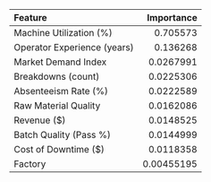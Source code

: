 | Feature                     |   Importance |
|:----------------------------|-------------:|
| Machine Utilization (%)     |   0.705573   |
| Operator Experience (years) |   0.136268   |
| Market Demand Index         |   0.0267991  |
| Breakdowns (count)          |   0.0225306  |
| Absenteeism Rate (%)        |   0.0222589  |
| Raw Material Quality        |   0.0162086  |
| Revenue ($)                 |   0.0148525  |
| Batch Quality (Pass %)      |   0.0144999  |
| Cost of Downtime ($)        |   0.0118358  |
| Factory                     |   0.00455195 |